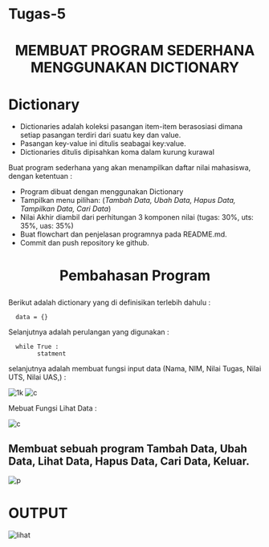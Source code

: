# Tugas-5
# <p align="center">MEMBUAT PROGRAM SEDERHANA MENGGUNAKAN DICTIONARY</p>
# Dictionary
* Dictionaries adalah koleksi pasangan item-item berasosiasi dimana setiap pasangan terdiri dari suatu key dan value.
* Pasangan key-value ini ditulis seabagai key:value.
* Dictionaries ditulis dipisahkan koma dalam kurung kurawal

Buat program sederhana yang akan menampilkan daftar nilai mahasiswa, dengan ketentuan :

* Program dibuat dengan menggunakan Dictionary
* Tampilkan menu pilihan: (*Tambah Data, Ubah Data, Hapus Data, Tampilkan Data, Cari Data*)
* Nilai Akhir diambil dari perhitungan 3 komponen nilai (tugas: 30%, uts: 35%, uas: 35%)
* Buat flowchart dan penjelasan programnya pada README.md.
* Commit dan push repository ke github.
# <p align="center">Pembahasan Program</p>
Berikut adalah dictionary yang di definisikan terlebih dahulu :

      data = {}
      
Selanjutnya adalah perulangan yang digunakan :

      while True :
            statment
            
selanjutnya adalah membuat fungsi input data (Nama, NIM, Nilai Tugas, Nilai UTS, Nilai UAS,) :

![1k](https://user-images.githubusercontent.com/56942922/71726925-2e37ab00-2e6b-11ea-9d54-6b0130f0f715.png)
![c](https://user-images.githubusercontent.com/56942922/71778262-32d0a080-2fde-11ea-92b0-afe3cd7aa8c3.png)

Mebuat Fungsi Lihat Data :

![c](https://user-images.githubusercontent.com/56942922/71778246-e84f2400-2fdd-11ea-9273-cc13d2b71040.png)

## Membuat sebuah program Tambah Data, Ubah Data, Lihat Data, Hapus Data, Cari Data, Keluar.

![p](https://user-images.githubusercontent.com/56942922/71778328-09fcdb00-2fdf-11ea-9a7b-f9a484ef90b4.png)
# OUTPUT
![lihat](https://user-images.githubusercontent.com/56942922/71778384-c22a8380-2fdf-11ea-842c-3b58ace3f973.png)

